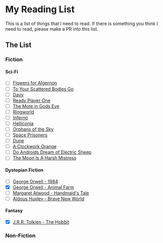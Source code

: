 # My Reading List
This is a list of things that I need to read. If there is something you think I need to read, please make a PR into this list.

## The List
### Fiction

#### Sci-Fi
- [ ] [Flowers for Algernon](http://www.sdfo.org/gj/stories/flowersforalgernon.pdf)
- [ ] [To Your Scattered Bodies Go](https://www.goodreads.com/book/show/189147.To_Your_Scattered_Bodies_Go)
- [ ] [Davy](https://www.goodreads.com/book/show/920957.Davy)
- [ ] [Ready Player One](https://www.goodreads.com/book/show/9969571-ready-player-one)
- [ ] [The Mote in Gods Eye](https://www.goodreads.com/book/show/100365.The_Mote_in_God_s_Eye)
- [ ] [Ringworld](https://www.goodreads.com/book/show/61179.Ringworld)
- [ ] [Inferno](https://www.goodreads.com/book/show/100369.Inferno)
- [ ] [Helliconia](https://www.goodreads.com/book/show/672244.Helliconia_Spring)
- [ ] [Orphans of the Sky](https://www.goodreads.com/book/show/50832.Orphans_of_the_Sky)
- [ ] [Space Prisoners](https://www.goodreads.com/book/show/10537196-space-prisoners-the-survivors)
- [ ] [Dune](http://www.dunenovels.com/)
- [ ] [A Clockwork Orange](http://books.wwnorton.com/books/A-Clockwork-Orange/)
- [ ] [Do Androids Dream of Electric Sheep](https://en.wikipedia.org/wiki/Do_Androids_Dream_of_Electric_Sheep%3F)
- [ ] [The Moon Is A Harsh Mistress](https://www.goodreads.com/book/show/16690.The_Moon_is_a_Harsh_Mistress)

#### Dystopian Fiction
- [ ] [George Orwell - 1984](https://www.goodreads.com/book/show/5470.1984)
- [x] [George Orwell - Animal Farm](https://www.goodreads.com/book/show/7613.Animal_Farm)
- [ ] [Margaret Atwood - Handmaid's Tale](https://www.goodreads.com/book/show/38447.The_Handmaid_s_Tale)
- [ ] [Aldous Huxley - Brave New World](https://www.goodreads.com/book/show/5129.Brave_New_World)

#### Fantasy
- [x] [J.R.R. Tolkien - The Hobbit](https://www.goodreads.com/book/show/5907.The_Hobbit)

### Non-Fiction

